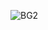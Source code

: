 
![BG2](https://github.com/wildenza/Whimsy/assets/117548573/8c305f61-66a0-4443-a001-0194526c9424)



<p align="center">
 
